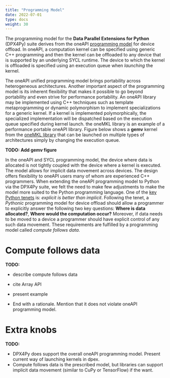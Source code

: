 ```yaml
---
title: "Programming Model"
date: 2022-07-01
type: docs
weight: 30
---
```


The programming model for the **Data Parallel Extensions for Python** (DPX4Py)
suite derives from the oneAPI [programming model][oneAPI-wiki] for device
offload. In oneAPI, a computation kernel can be specified using generic C++
programming and then the kernel can be offloaded to any device that is supported
by an underlying SYCL runtime. The device to which the kernel is offloaded is
specified using an execution queue when *launching* the kernel.

The oneAPI unified programming model brings portability across heterogeneous architectures.
Another important aspect of the programming model is its inherent flexibility
that makes it possible to go beyond portability and even strive for performance
portability. An oneAPI library may be implemented using C++ techniques such as
template metaprogramming or dynamic polymorphism to implement specializations
for a generic kernel. If a kernel is implemented polymorphically, the
specialized implementation will be dispatched based on the execution queue
specified during kernel launch. the oneMKL library is an example of a
performance portable oneAPI library. Figure below shows a **gemv** kernel from the
[oneMKL library][onemkl-gemv] that can be launched on multiple types of architectures
simply by changing the execution queue.

**TODO: Add gemv figure**

In the oneAPI and SYCL programming model, the device where data is allocated is
not tightly coupled with the device where a kernel is executed. The model allows
for implicit data movement across devices. The design offers flexibility to
oneAPI users many of whom are experienced C++ programmers. When extending the
oneAPI programming model to Python via the DPX4Py suite, we felt the need to
make few adjustments to make the model more suited to the Python programming
language. One of the [key Python tenets][pep20] is: *explicit is better than
implicit*. Following the tenet, a *Pythonic* programming model for device
offload should allow a programmer to explicitly answer the following two key
questions: **Where is data allocated?**, **Where would the computation occur?**
Moreover, if data needs to be moved to a device a programmer should have
explicit control of any such data movement. These requirements are fulfilled by
a programming model called *compute follows data*.

# Compute follows data

**TODO:**
* describe compute follows data
* cite Array API
* present example

* End with a rationale. Mention that it does not violate oneAPI programming
  model.

# Extra knobs

**TODO:**

* DPX4Py does support the overall oneAPI programming model. Present current way
  of launching kernels in dpex.
* Compute follows data is the prescribed model, but libraries can support
  implicit data movement (similar to CuPy or TensorFlow) if the want.


[sycl]: https://www.khronos.org/sycl/
[oneAPI-wiki]: https://en.wikipedia.org/wiki/OneAPI_(compute_acceleration)
[pep20]: https://peps.python.org/pep-0020/
[onemkl-gemv]: https://spec.oneapi.io/versions/latest/elements/oneMKL/source/domains/blas/gemv.html#gemv-usm-version
